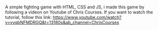 A simple fighting game with HTML, CSS and JS, i made this game by following a videon on Youtube of Chris Courses. If you want to watch the tutorial, follow this link: 
https://www.youtube.com/watch?v=vyqbNFMDRGQ&t=13180s&ab_channel=ChrisCourses

